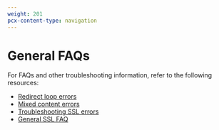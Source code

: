 ```yaml
---
weight: 201
pcx-content-type: navigation
---
```


# General FAQs

For FAQs and other troubleshooting information, refer to the following resources:

- [Redirect loop errors](https://support.cloudflare.com/hc/articles/115000219871)
- [Mixed content errors](https://support.cloudflare.com/hc/articles/200170476)
- [Troubleshooting SSL errors](https://support.cloudflare.com/hc/articles/200170566)
- [General SSL FAQ](https://support.cloudflare.com/hc/articles/204144518)
